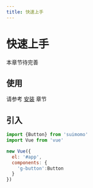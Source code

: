 ```yaml
---
title: 快速上手
---
```


# 快速上手

本章节待完善

## 使用

请参考 [安装](../install/) 章节


## 引入

```javascript
import {Button} from 'suimomo'
import Vue from 'vue'

new Vue({
  el: '#app',
  components: {
    'g-button':Button
  }
})